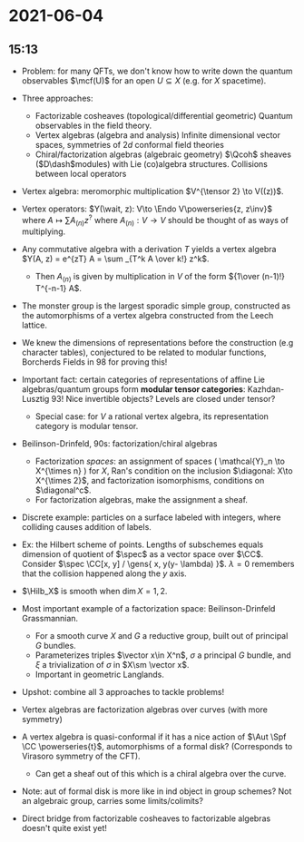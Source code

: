 # 2021-06-04

## 15:13

- Problem: for many QFTs, we don't know how to write down the quantum observables $\mcf(U)$ for an open $U \subseteq X$ (e.g. for $X$ spacetime).
- Three approaches:
  - Factorizable cosheaves (topological/differential geometric)
    Quantum observables in the field theory.
  - Vertex algebras (algebra and analysis)
    Infinite dimensional vector spaces, symmetries of $2d$ conformal field theories
  - Chiral/factorization algebras (algebraic geometry)
    $\Qcoh$ sheaves ($D\dash$modules) with Lie (co)algebra structures.
    Collisions between local operators

- Vertex algebra: meromorphic multiplication $V^{\tensor 2} \to V((z))$.
- Vertex operators: $Y(\wait, z): V\to \Endo V\powerseries{z, z\inv}$ where $A\mapsto \sum A_{(n)} z^?$ where $A_{(n)}:V\to V$ should be thought of as ways of multiplying.
- Any commutative algebra with a derivation $T$ yields a vertex algebra $Y(A, z) = e^{zT} A = \sum _{T^k A \over k!} z^k$.
  - Then $A_{(n)}$ is given by multiplication in $V$ of the form ${1\over (n-1)!} T^{-n-1} A$.
- The monster group is the largest sporadic simple group, constructed as the automorphisms of a vertex algebra constructed from the Leech lattice.
- We knew the dimensions of representations before the construction (e.g character tables), conjectured to be related to modular functions, Borcherds Fields in 98 for proving this!
- Important fact: certain categories of representations of affine Lie algebras/quantum groups form **modular tensor categories**: Kazhdan-Lusztig 93!
  Nice invertible objects? Levels are closed under tensor?
  - Special case: for $V$ a rational vertex algebra, its representation category is modular tensor.
- Beilinson-Drinfeld, 90s: factorization/chiral algebras
  - Factorization *spaces*: an assignment of spaces \( \mathcal{Y}_n \to X^{\times n} \) for $X$, Ran's condition on the inclusion $\diagonal: X\to X^{\times 2}$, and factorization isomorphisms, conditions on $\diagonal^c$.
  - For factorization algebras, make the assignment a sheaf.

- Discrete example: particles on a surface labeled with integers, where colliding causes addition of labels.
- Ex: the Hilbert scheme of points.
  Lengths of subschemes equals dimension of quotient of $\spec$ as a vector space over $\CC$.
  Consider $\spec \CC[x, y] / \gens{ x, y(y- \lambda) }$. 
  $\lambda=0$ remembers that the collision happened along the $y$ axis.
- $\Hilb_X$ is smooth when $\dim X = 1,2$.
- Most important example of a factorization space: Beilinson-Drinfeld Grassmannian.
  - For a smooth curve $X$ and $G$ a reductive group, built out of principal $G$ bundles.
  - Parameterizes triples $\vector x\in X^n$, $\sigma$ a principal $G$ bundle, and $\xi$ a trivialization of $\sigma$ in $X\sm \vector x$.
  - Important in geometric Langlands.
- Upshot: combine all 3 approaches to tackle problems!
- Vertex algebras are factorization algebras over curves (with more symmetry)
- A vertex algebra is quasi-conformal if it has a nice action of $\Aut \Spf \CC \powerseries{t}$, automorphisms of a formal disk? 
  (Corresponds to Virasoro symmetry of the CFT).
  - Can get a sheaf out of this which is a chiral algebra over the curve.

- Note: aut of formal disk is more like in ind object in group schemes?
  Not an algebraic group, carries some limits/colimits?
- Direct bridge from factorizable cosheaves to factorizable algebras doesn't quite exist yet!
